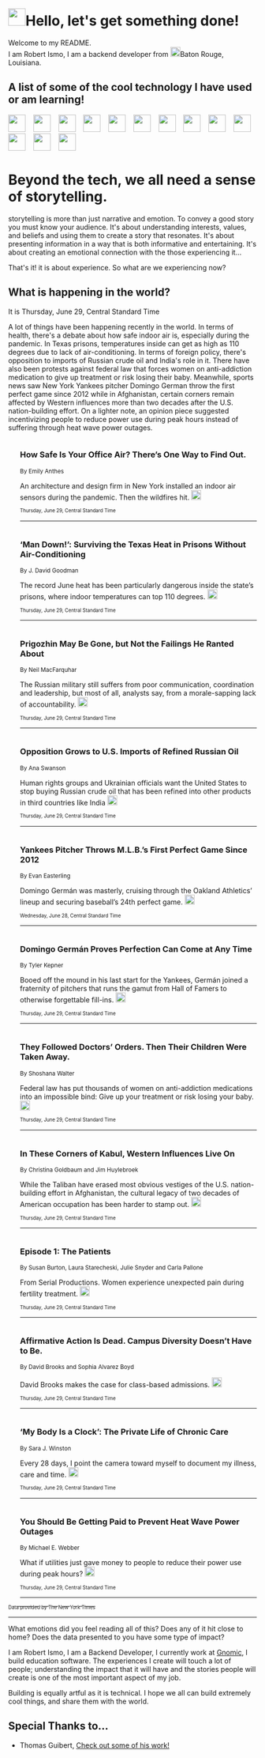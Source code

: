 <h1><img src="https://emojis.slackmojis.com/emojis/images/1643514375/3493/hot-coffee.gif?1643514375" width="35"/>Hello, let's get something done!</h1>

<p>Welcome to my README.<br/>
I am Robert Ismo, I am a backend developer from <img src="https://emojis.slackmojis.com/emojis/images/1638395689/50435/moulin_rouge.png?1638395689" width="20"/>Baton Rouge, Louisiana.</p>
<h2>A list of some of the cool technology I have used or am learning!</h2>
<p>
<img src="https://emojis.slackmojis.com/emojis/images/1643516091/21142/meow_bongotap.gif?1643516091" width="35" alt="">
<img src="https://img.shields.io/badge/Favorite%20Frontend%20Framework-SvelteKit-f83903" alt="">
<img src="https://img.shields.io/badge/Second%20Favorite-Vue-40b581" alt="">
<img src="https://img.shields.io/badge/Most%20Used%20Runtime-Nodejs-78b061" alt="">
<img src="https://emojis.slackmojis.com/emojis/images/1643517416/34482/fire.gif?1643517416" width="35" alt="">
<img src="https://img.shields.io/badge/Javascript%20But%20Better-Typescript-0078ca" alt="">
<img src="https://img.shields.io/badge/Favorite%20Language-Elixir-3e244d" alt="">
<img src="https://img.shields.io/badge/Containerize%20Everything-Docker-6ac9ef" alt="">
<img src="https://emojis.slackmojis.com/emojis/images/1643514596/5999/meow_party.gif?1643514596" width="35" alt="">
<img src="https://img.shields.io/badge/API%20Love%20Language-Graphql-de32a5" alt="">
<img src="https://img.shields.io/badge/Our%20Favorite%20Version%20Controller-Git-e94f33" alt="">
<img src="https://img.shields.io/badge/Favorite%20Database-Redis-d42d1d" alt="">
<img src="https://emojis.slackmojis.com/emojis/images/1643514559/5584/deployparrot.gif?1643514559" width="35" alt="">
<img src="https://img.shields.io/badge/Container%20Interstate-RabbitMQ-f66200" alt="">
<img src="https://img.shields.io/badge/Gotta%20Learn-Kubernetes-316adf" alt="">
<img src="https://img.shields.io/badge/Really%20Mature%20Now-WASM-654fef" alt="">
<img src="https://emojis.slackmojis.com/emojis/images/1666642497/61942/dance_vibe.gif?1666642497" width="35" alt="">
<img src="https://img.shields.io/badge/For%20My%20M1-ARM64-657d96" alt="">
<img src="https://img.shields.io/badge/Loving%20This%20So%20Much-TailwindCSS-17bcb5" alt="">
<img src="https://img.shields.io/badge/Cool%20Build%20Tool-Vite-f9cb24" alt="">
<img src="https://emojis.slackmojis.com/emojis/images/1669231376/62819/working-on-it.gif?1669231376" width="35" alt="">
<img src="https://img.shields.io/badge/Fun%20and%20Easy%20Database-MongoDB-5f8c49" alt="">
<img src="https://img.shields.io/badge/JS%20Life%20Support-NPM-c73737" alt="">
<img src="https://img.shields.io/badge/I%20Liked%20It-DynamoDB-0073b9" alt="">
<img src="https://emojis.slackmojis.com/emojis/images/1643514045/46/question.gif?1643514045" width="35" alt="">
<img src="https://img.shields.io/badge/cool-React-60d6f9" alt="">
<img src="https://img.shields.io/badge/Future%20Big%20Project-Lambda-f37e00" alt="">
<img src="https://img.shields.io/badge/NPM%20But%20Better-PNPM-f1aa07" alt="">
<img src="https://emojis.slackmojis.com/emojis/images/1643514943/9662/fbwow.gif?1643514943" width="35" alt="">
<img src="https://img.shields.io/badge/First%20Language-C-662079" alt="">
<img src="https://img.shields.io/badge/Where%20I%20Deploy%20Frontend-Vercel-000000" alt="">
<img src="https://img.shields.io/badge/Who%20Does%20not%20Want%20an%20App-Swift-f9492a" alt="">
<img src="https://emojis.slackmojis.com/emojis/images/1643514058/151/javascript.png?1643514058" width="35" alt="">
<img src="https://img.shields.io/badge/cool-Python-fbd542" alt="">
<img src="https://img.shields.io/badge/Favorite%20Something-Stripe-656cdc" alt="">
<img src="https://img.shields.io/badge/Of%20Course-HTML5-ed6327" alt="">
<img src="https://emojis.slackmojis.com/emojis/images/1660415405/60731/bomb.gif?1660415405" width="35" alt="">
<img src="https://img.shields.io/badge/hate-CSS-2964ec" alt="">
<img src="https://img.shields.io/badge/Learning-CircleCI-141215" alt="">
<img src="https://img.shields.io/badge/Learning-Rust-fbbb3b" alt="">
<img src="https://emojis.slackmojis.com/emojis/images/1660415397/60712/writing-hand.gif?1660415397" width="35" alt="">
<img src="https://img.shields.io/badge/Dev%20Browser%20of%20Choice-Firefox-cc4e26" alt="">
<img src="https://img.shields.io/badge/Recoverying%20From%20Windows-UNIX-1781e3" alt="">
<img src="https://img.shields.io/badge/LOVE-LogSeq-90c1c2" alt="">
<img src="https://emojis.slackmojis.com/emojis/images/1643514066/223/kirby.gif?1643514066" width="35" alt="">
<img src="https://img.shields.io/badge/Daily%20Driver-MacOS-e6e6e8" alt="">
<img src="https://img.shields.io/badge/Git%20Server-Github-000000" alt="">
<img src="https://img.shields.io/badge/enjoyable-EC2-f17428" alt="">
<img src="https://emojis.slackmojis.com/emojis/images/1643514239/2069/excited.gif?1643514239" width="35" alt="">
</p>
<h1>Beyond the tech, we all need a sense of storytelling.</h1>
<p>storytelling is more than just narrative and emotion. To convey a good story you must know your audience. It's about understanding interests, values, and beliefs and using them to create a story that resonates. It's about presenting information in a way that is both informative and entertaining. It's about creating an emotional connection with the those experiencing it...</p>
<p>That's it! it is about experience. So what are we experiencing now?</p>
<h2>What is happening in the world?</h2>
<p>It is Thursday, June 29, Central Standard Time</p>
<p>
A lot of things have been happening recently in the world. In terms of health, there&#39;s a debate about how safe indoor air is, especially during the pandemic. In Texas prisons, temperatures inside can get as high as 110 degrees due to lack of air-conditioning. In terms of foreign policy, there&#39;s opposition to imports of Russian crude oil and India&#39;s role in it. There have also been protests against federal law that forces women on anti-addiction medication to give up treatment or risk losing their baby. Meanwhile, sports news saw New York Yankees pitcher Domingo German throw the first perfect game since 2012 while in Afghanistan, certain corners remain affected by Western influences more than two decades after the U.S. nation-building effort. On a lighter note, an opinion piece suggested incentivizing people to reduce power use during peak hours instead of suffering through heat wave power outages.</p>
<ol>
<img src="https://img.shields.io/badge/-health-blue" alt="">
<h3>How Safe Is Your Office Air? There’s One Way to Find Out.</h3>
<sub>By Emily Anthes</sub>
<p>An architecture and design firm in New York installed an indoor air sensors during the pandemic. Then the wildfires hit.  <a href="https://nyti.ms/3NSeXTS"><img src="https://developer.nytimes.com/files/poweredby_nytimes_30b.png?v=1583354208352" height="20"></a></p>
<sub><sub>Thursday, June 29, Central Standard Time</sub></sub>
<hr/>
<img src="https://img.shields.io/badge/-us-blue" alt="">
<h3>‘Man Down!’: Surviving the Texas Heat in Prisons Without Air-Conditioning</h3>
<sub>By J. David Goodman</sub>
<p>The record June heat has been particularly dangerous inside the state’s prisons, where indoor temperatures can top 110 degrees.  <a href="https://nyti.ms/46u1j0M"><img src="https://developer.nytimes.com/files/poweredby_nytimes_30b.png?v=1583354208352" height="20"></a></p>
<sub><sub>Thursday, June 29, Central Standard Time</sub></sub>
<hr/>
<img src="https://img.shields.io/badge/-world-blue" alt="">
<h3>Prigozhin May Be Gone, but Not the Failings He Ranted About</h3>
<sub>By Neil MacFarquhar</sub>
<p>The Russian military still suffers from poor communication, coordination and leadership, but most of all, analysts say, from a morale-sapping lack of accountability.  <a href="https://nyti.ms/46FzjHF"><img src="https://developer.nytimes.com/files/poweredby_nytimes_30b.png?v=1583354208352" height="20"></a></p>
<sub><sub>Thursday, June 29, Central Standard Time</sub></sub>
<hr/>
<img src="https://img.shields.io/badge/-business-blue" alt="">
<h3>Opposition Grows to U.S. Imports of Refined Russian Oil</h3>
<sub>By Ana Swanson</sub>
<p>Human rights groups and Ukrainian officials want the United States to stop buying Russian crude oil that has been refined into other products in third countries like India  <a href="https://nyti.ms/436cB8v"><img src="https://developer.nytimes.com/files/poweredby_nytimes_30b.png?v=1583354208352" height="20"></a></p>
<sub><sub>Thursday, June 29, Central Standard Time</sub></sub>
<hr/>
<img src="https://img.shields.io/badge/-sports-blue" alt="">
<h3>Yankees Pitcher Throws M.L.B.’s First Perfect Game Since 2012</h3>
<sub>By Evan Easterling</sub>
<p>Domingo Germán was masterly, cruising through the Oakland Athletics’ lineup and securing baseball’s 24th perfect game.  <a href="https://nyti.ms/3PyKtrm"><img src="https://developer.nytimes.com/files/poweredby_nytimes_30b.png?v=1583354208352" height="20"></a></p>
<sub><sub>Wednesday, June 28, Central Standard Time</sub></sub>
<hr/>
<img src="https://img.shields.io/badge/-sports-blue" alt="">
<h3>Domingo Germán Proves Perfection Can Come at Any Time</h3>
<sub>By Tyler Kepner</sub>
<p>Booed off the mound in his last start for the Yankees, Germán joined a fraternity of pitchers that runs the gamut from Hall of Famers to otherwise forgettable fill-ins.  <a href="https://nyti.ms/3r6tJxs"><img src="https://developer.nytimes.com/files/poweredby_nytimes_30b.png?v=1583354208352" height="20"></a></p>
<sub><sub>Thursday, June 29, Central Standard Time</sub></sub>
<hr/>
<img src="https://img.shields.io/badge/-magazine-blue" alt="">
<h3>They Followed Doctors’ Orders. Then Their Children Were Taken Away.</h3>
<sub>By Shoshana Walter</sub>
<p>Federal law has put thousands of women on anti-addiction medications into an impossible bind: Give up your treatment or risk losing your baby.  <a href="https://nyti.ms/3NV5ifC"><img src="https://developer.nytimes.com/files/poweredby_nytimes_30b.png?v=1583354208352" height="20"></a></p>
<sub><sub>Thursday, June 29, Central Standard Time</sub></sub>
<hr/>
<img src="https://img.shields.io/badge/-world-blue" alt="">
<h3>In These Corners of Kabul, Western Influences Live On</h3>
<sub>By Christina Goldbaum and Jim Huylebroek</sub>
<p>While the Taliban have erased most obvious vestiges of the U.S. nation-building effort in Afghanistan, the cultural legacy of two decades of American occupation has been harder to stamp out.  <a href="https://nyti.ms/3NTP1Yj"><img src="https://developer.nytimes.com/files/poweredby_nytimes_30b.png?v=1583354208352" height="20"></a></p>
<sub><sub>Thursday, June 29, Central Standard Time</sub></sub>
<hr/>
<img src="https://img.shields.io/badge/-podcasts-blue" alt="">
<h3>Episode 1: The Patients</h3>
<sub>By Susan Burton, Laura Starecheski, Julie Snyder and Carla Pallone</sub>
<p>From Serial Productions. Women experience unexpected pain during fertility treatment.  <a href="https://nyti.ms/44pPE0U"><img src="https://developer.nytimes.com/files/poweredby_nytimes_30b.png?v=1583354208352" height="20"></a></p>
<sub><sub>Thursday, June 29, Central Standard Time</sub></sub>
<hr/>
<img src="https://img.shields.io/badge/-opinion-blue" alt="">
<h3>Affirmative Action Is Dead. Campus Diversity Doesn’t Have to Be.</h3>
<sub>By David Brooks and Sophia Alvarez Boyd</sub>
<p>David Brooks makes the case for class-based admissions.  <a href="https://nyti.ms/449bExp"><img src="https://developer.nytimes.com/files/poweredby_nytimes_30b.png?v=1583354208352" height="20"></a></p>
<sub><sub>Thursday, June 29, Central Standard Time</sub></sub>
<hr/>
<img src="https://img.shields.io/badge/-opinion-blue" alt="">
<h3>‘My Body Is a Clock’: The Private Life of Chronic Care</h3>
<sub>By Sara J. Winston</sub>
<p>Every 28 days, I point the camera toward myself to document my illness, care and time.  <a href="https://nyti.ms/3pqCWjE"><img src="https://developer.nytimes.com/files/poweredby_nytimes_30b.png?v=1583354208352" height="20"></a></p>
<sub><sub>Thursday, June 29, Central Standard Time</sub></sub>
<hr/>
<img src="https://img.shields.io/badge/-opinion-blue" alt="">
<h3>You Should Be Getting Paid to Prevent Heat Wave Power Outages</h3>
<sub>By Michael E. Webber</sub>
<p>What if utilities just gave money to people to reduce their power use during peak hours?  <a href="https://nyti.ms/3pvcntS"><img src="https://developer.nytimes.com/files/poweredby_nytimes_30b.png?v=1583354208352" height="20"></a></p>
<sub><sub>Thursday, June 29, Central Standard Time</sub></sub>
<hr/>
</ol>
<a href="https://developer.nytimes.com"><sub><sub>Data provided by The New York Times</sub></sub></a>
<hr/>
<p>What emotions did you feel reading all of this? Does any of it hit close to home? Does the data presented to you have some type of impact?</p>
<p>I am Robert Ismo, I am a Backend Developer, I currently work at <a href="https://gnomic.education/">Gnomic</a>, I build education software. The experiences I create will touch a lot of people; understanding the impact that it will have and the stories people will create is one of the most important aspect of my job.</p>
<p>Building is equally artful as it is technical. I hope we all can build extremely cool things, and share them with the world.</p>
<h2>Special Thanks to...</h2>
<ul>
<li>Thomas Guibert, <a href="https://github.com/thmsgbrt/thmsgbrt">Check out some of his work!</a></li>
</ul>
